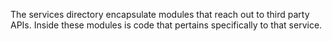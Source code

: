 The services directory encapsulate modules that reach out to third party APIs. Inside these modules is code that pertains specifically to that service. 
